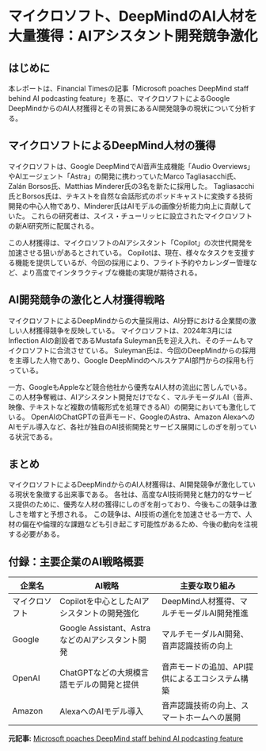 # マイクロソフト、DeepMindのAI人材を大量獲得：AIアシスタント開発競争激化

## はじめに

本レポートは、Financial Timesの記事「Microsoft poaches DeepMind staff behind AI podcasting feature」を基に、マイクロソフトによるGoogle DeepMindからのAI人材獲得とその背景にあるAI開発競争の現状について分析する。

## マイクロソフトによるDeepMind人材の獲得

マイクロソフトは、Google DeepMindでAI音声生成機能「Audio Overviews」やAIエージェント「Astra」の開発に携わっていたMarco Tagliasacchi氏、Zalán Borsos氏、Matthias Minderer氏の3名を新たに採用した。  Tagliasacchi氏とBorsos氏は、テキストを自然な会話形式のポッドキャストに変換する技術開発の中心人物であり、Minderer氏はAIモデルの画像分析能力向上に貢献していた。  これらの研究者は、スイス・チューリッヒに設立されたマイクロソフトの新AI研究所に配属される。

この人材獲得は、マイクロソフトのAIアシスタント「Copilot」の次世代開発を加速させる狙いがあるとされている。  Copilotは、現在、様々なタスクを支援する機能を提供しているが、今回の採用により、フライト予約やカレンダー管理など、より高度でインタラクティブな機能の実現が期待される。

## AI開発競争の激化と人材獲得戦略

マイクロソフトによるDeepMindからの大量採用は、AI分野における企業間の激しい人材獲得競争を反映している。  マイクロソフトは、2024年3月にはInflection AIの創設者であるMustafa Suleyman氏を迎え入れ、そのチームもマイクロソフトに合流させている。  Suleyman氏は、今回のDeepMindからの採用を主導した人物であり、Google DeepMindのヘルスケアAI部門からの採用も行っている。

一方、GoogleもAppleなど競合他社から優秀なAI人材の流出に苦しんでいる。  この人材争奪戦は、AIアシスタント開発だけでなく、マルチモーダルAI（音声、映像、テキストなど複数の情報形式を処理できるAI）の開発においても激化している。  OpenAIのChatGPTの音声モード、GoogleのAstra、Amazon AlexaへのAIモデル導入など、各社が独自のAI技術開発とサービス展開にしのぎを削っている状況である。


## まとめ

マイクロソフトによるDeepMindからのAI人材獲得は、AI開発競争が激化している現状を象徴する出来事である。  各社は、高度なAI技術開発と魅力的なサービス提供のために、優秀な人材の獲得にしのぎを削っており、今後もこの競争は激しさを増すと予想される。  この競争は、AI技術の進化を加速させる一方で、人材の偏在や倫理的な課題なども引き起こす可能性があるため、今後の動向を注視する必要がある。


## 付録：主要企業のAI戦略概要

| 企業名        | AI戦略                                      | 主要な取り組み                               |
|-----------------|-----------------------------------------------|-----------------------------------------------|
| マイクロソフト | Copilotを中心としたAIアシスタントの開発強化 | DeepMind人材獲得、マルチモーダルAI開発推進     |
| Google          | Google Assistant、AstraなどのAIアシスタント開発 | マルチモーダルAI開発、音声認識技術の向上       |
| OpenAI          | ChatGPTなどの大規模言語モデルの開発と提供     | 音声モードの追加、API提供によるエコシステム構築 |
| Amazon          | AlexaへのAIモデル導入                         | 音声認識技術の向上、スマートホームへの展開     |




**元記事:** [Microsoft poaches DeepMind staff behind AI podcasting feature](https://www.ft.com/content/51bb0496-59ab-4a75-a410-14c097104594)